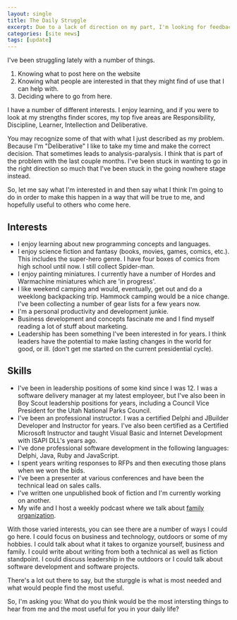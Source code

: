 ```yaml
---
layout: single
title: The Daily Struggle
excerpt: Due to a lack of direction on my part, I'm looking for feedback on what would be most useful to people who read this blog.
categories: [site news]
tags: [update]
---
```

I've been struggling lately with a number of things.

1. Knowing what to post here on the website
2. Knowing what people are interested in that they might find of use that I can help with.
3. Deciding where to go from here.

I have a number of different interests. I enjoy learning, and if you were to look at my strengths finder scores, my top five areas are Responsibility, Discipline, Learner, Intellection and Deliberative.

You may recognize some of that with what I just described as my problem. Because I'm "Deliberative" I like to take my time and make the correct decision. That sometimes leads to analysis-paralysis. I think that is part of the problem with the last couple months. I've been stuck in wanting to go in the right direction so much that I've been stuck in the going nowhere stage instead.

So, let me say what I'm interested in and then say what I think I'm going to do in order to make this happen in a way that will be true to me, and hopefully useful to others who come here.

## Interests
- I enjoy learning about new programming concepts and languages.
- I enjoy science fiction and fantasy (books, movies, games, comics, etc.). This includes the super-hero genre. I have four boxes of comics from high school until now. I still collect Spider-man.
- I enjoy painting miniatures. I currently have a number of Hordes and Warmachine miniatures which are 'in progress'.
- I like weekend camping and would, eventually, get out and do a weeklong backpacking trip. Hammock camping would be a nice change. I've been collecting a number of gear lists for a few years now.
- I'm a personal productivity and development junkie.
- Business development and concepts fascinate me and I find myself reading a lot of stuff about marketing.
- Leadership has been something I've been interested in for years. I think leaders have the potential to make lasting changes in the world for good, or ill. (don't get me started on the current presidential cycle).

## Skills
- I've been in leadership positions of some kind since I was 12. I was a software delivery manager at my latest employeer, but I've also been in Boy Scout leadership positions for years, including a Council Vice President for the Utah National Parks Council.
- I've been an professional instructor. I was a certified Delphi and JBuilder Developer and Instructor for years. I've also been certified as a Certified Microsoft Instructor and taught Visual Basic and Internet Development with ISAPI DLL's years ago.
- I've done professional software development in the following languages: Delphi, Java, Ruby and JavaScript.
- I spent years writing responses to RFPs and then executing those plans when we won the bids.
- I've been a presenter at various conferences and have been the technical lead on sales calls.
- I've written one unpublished book of fiction and I'm currently working on another.
- My wife and I host a weekly podcast where we talk about [family organization][organized_family].

With those varied interests, you can see there are a number of ways I could go here. I could focus on business and technology, outdoors or some of my hobbies. I could talk about what it takes to organize yourself, business and family. I could write about writing from both a technical as well as fiction standpoint. I could discuss leadership in the outdoors or I could talk about software development and software projects.

There's a lot out there to say, but the sturggle is what is most needed and what would people find the most useful.

So, I'm asking you: What do you think would be the most intersting things to hear from me and the most useful for you in your daily life?

[organized_family]: http://www.organizedfamily.co
